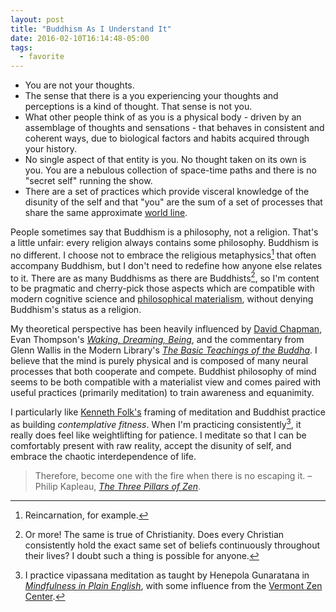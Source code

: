 ```yaml
---
layout: post
title: "Buddhism As I Understand It"
date: 2016-02-10T16:14:48-05:00
tags:
  - favorite
---
```


- You are not your thoughts.
- The sense that there is a you experiencing your thoughts and perceptions is a kind of thought. That sense is not you.
- What other people think of as you is a physical body - driven by an assemblage of thoughts and sensations - that behaves in consistent and coherent ways, due to biological factors and habits acquired through your history.
- No single aspect of that entity is you. No thought taken on its own is you. You are a nebulous collection of space-time paths and there is no "secret self" running the show.
- There are a set of practices which provide visceral knowledge of the disunity of the self and that "you" are the sum of a set of processes that share the same approximate [world line](https://en.wikipedia.org/wiki/World_line).

People sometimes say that Buddhism is a philosophy, not a religion. That's a little unfair: every religion always contains some philosophy. Buddhism is no different. I choose not to embrace the religious metaphysics[^1] that often accompany Buddhism, but I don't need to redefine how anyone else relates to it. There are as many Buddhisms as there are Buddhists[^2], so I'm content to be pragmatic and cherry-pick those aspects which are compatible with modern cognitive science and [philosophical materialism](https://en.wikipedia.org/wiki/Materialism), without denying Buddhism's status as a religion.

My theoretical perspective has been heavily influenced by [David Chapman](https://meaningness.wordpress.com/), Evan Thompson's [_Waking, Dreaming, Being_](https://www.goodreads.com/book/show/22329411-waking-dreaming-being), and the commentary from Glenn Wallis in the Modern Library's [_The Basic Teachings of the Buddha_](https://www.goodreads.com/book/show/18420201-basic-teachings-of-the-buddha). I believe that the mind is purely physical and is composed of many neural processes that both cooperate and compete. Buddhist philosophy of mind seems to be both compatible with a materialist view and comes paired with useful practices (primarily meditation) to train awareness and equanimity.

I particularly like [Kenneth Folk's](http://kennethfolkdharma.com) framing of meditation and Buddhist practice as building _contemplative fitness_. When I'm practicing consistently[^3], it really does feel like weightlifting for patience. I meditate so that I can be comfortably present with raw reality, accept the disunity of self, and embrace the chaotic interdependence of life.

> Therefore, become one with the fire when there is no escaping it.
>  – Philip Kapleau, [_The Three Pillars of Zen_](https://www.goodreads.com/book/show/19545272-the-three-pillars-of-zen).

[^1]:	Reincarnation, for example.

[^2]:	Or more! The same is true of Christianity. Does every Christian consistently hold the exact same set of beliefs continuously throughout their lives? I doubt such a thing is possible for anyone.

[^3]:	I practice vipassana meditation as taught by Henepola Gunaratana in [_Mindfulness in Plain English_](http://www.urbandharma.org/udharma4/mpe.html), with some influence from the [Vermont Zen Center](http://vermontzen.org/index.html).
